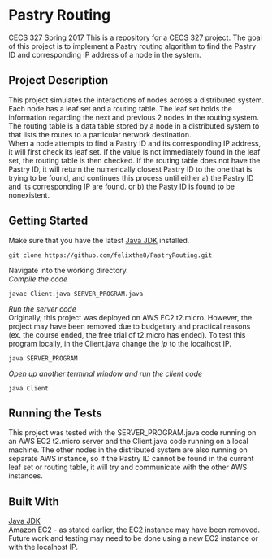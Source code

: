 # Pastry Routing
CECS 327 Spring 2017
This is a repository for a CECS 327 project. The goal of this project is to implement a Pastry routing algorithm to find the Pastry ID and corresponding IP address of a node in the system. 

## Project Description
This project simulates the interactions of nodes across a distributed system. Each node has a leaf set and a routing table. The leaf set holds the information regarding the next and previous 2 nodes in the routing system. The routing table is a data table stored by a node in a distributed system to that lists the routes to a particular network destination.  
When a node attempts to find a Pastry ID and its corresponding IP address, it will first check its leaf set. If the value is not immediately found in the leaf set, the routing table is then checked. If the routing table does not have the Pastry ID, it will return the numerically closest Pastry ID to the one that is trying to be found, and continues this process until either a) the Pastry ID and its corresponding IP are found. or b) the Pasty ID is found to be nonexistent. 

## Getting Started
Make sure that you have the latest [Java JDK](http://www.oracle.com/technetwork/java/javase/downloads/jdk8-downloads-2133151.html) installed.  

```
git clone https://github.com/felixthe8/PastryRouting.git
```

Navigate into the working directory.   
*Compile the code*
```
javac Client.java SERVER_PROGRAM.java
```
*Run the server code*  
Originally, this project was deployed on AWS EC2 t2.micro. However, the project may have been removed due to budgetary and practical reasons (ex. the course ended, the free trial of t2.micro has ended). To test this program locally, in the Client.java change the *ip* to the localhost IP. 
```
java SERVER_PROGRAM
```
*Open up another terminal window and run the client code*
```
java Client
```

## Running the Tests
This project was tested with the SERVER_PROGRAM.java code running on an AWS EC2 t2.micro server and the Client.java code running on a local machine. The other nodes in the distributed system are also running on separate AWS instance, so if the Pastry ID cannot be found in the current leaf set or routing table, it will try and communicate with the other AWS instances. 

## Built With  
[Java JDK](http://www.oracle.com/technetwork/java/javase/downloads/jdk8-downloads-2133151.html)  
Amazon EC2 - as stated earlier, the EC2 instance may have been removed. Future work and testing may need to be done using a new EC2 instance or with the localhost IP. 


